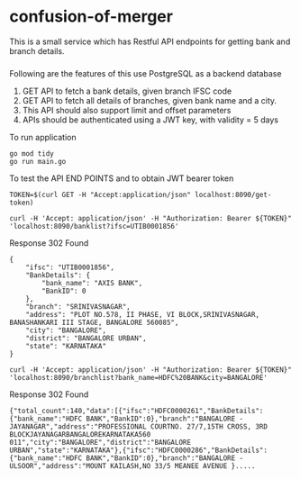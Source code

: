 # confusion-of-merger
This is a small service which has Restful API endpoints for getting bank and branch details.
###
 Following are the features of this
 use PostgreSQL as a backend database
1. GET API to fetch a bank details, given branch IFSC code
2. GET API to fetch all details of branches, given bank name and a city. 
3. This API should also support limit and offset parameters
4. APIs should be authenticated using a JWT key, with validity = 5 days

To run application 
```
go mod tidy
go run main.go
```
To test the API END POINTS and to obtain JWT bearer token 
```
TOKEN=$(curl GET -H "Accept:application/json" localhost:8090/get-token)
```


 ```
curl -H 'Accept: application/json' -H "Authorization: Bearer ${TOKEN}" 'localhost:8090/banklist?ifsc=UTIB0001856'
 ```
Response                                        302 Found
```
{
    "ifsc": "UTIB0001856",
    "BankDetails": {
        "bank_name": "AXIS BANK",
        "BankID": 0
    },
    "branch": "SRINIVASNAGAR",
    "address": "PLOT NO.578, II PHASE, VI BLOCK,SRINIVASNAGAR, BANASHANKARI III STAGE, BANGALORE 560085",
    "city": "BANGALORE",
    "district": "BANGALORE URBAN",
    "state": "KARNATAKA"
}
```
 ```
curl -H 'Accept: application/json' -H "Authorization: Bearer ${TOKEN}" 'localhost:8090/branchlist?bank_name=HDFC%20BANK&city=BANGALORE'
 ```
Response 302 Found
 ```
 {"total_count":140,"data":[{"ifsc":"HDFC0000261","BankDetails":{"bank_name":"HDFC BANK","BankID":0},"branch":"BANGALORE - JAYANAGAR","address":"PROFESSIONAL COURTNO. 27/7,15TH CROSS, 3RD BLOCKJAYANAGARBANGALOREKARNATAKA560 011","city":"BANGALORE","district":"BANGALORE URBAN","state":"KARNATAKA"},{"ifsc":"HDFC0000286","BankDetails":{"bank_name":"HDFC BANK","BankID":0},"branch":"BANGALORE - ULSOOR","address":"MOUNT KAILASH,NO 33/5 MEANEE AVENUE }.....
 ```
